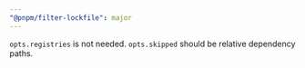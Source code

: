 ```yaml
---
"@pnpm/filter-lockfile": major
---
```


`opts.registries` is not needed. `opts.skipped` should be relative dependency paths.
